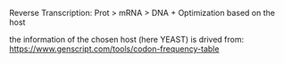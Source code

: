 Reverse Transcription: Prot > mRNA > DNA + Optimization based on the host

the information of the chosen host (here YEAST) is drived from:
https://www.genscript.com/tools/codon-frequency-table
